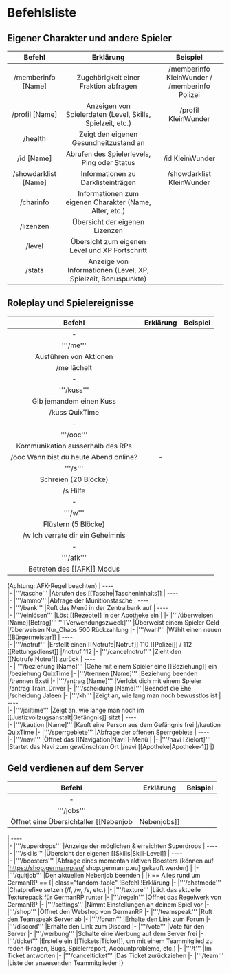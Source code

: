# Befehlsliste

## Eigener Charakter und andere Spieler 
| Befehl | Erklärung | Beispiel |
|:-:|:-:|:-:|
| /memberinfo [Name]| Zugehörigkeit einer Fraktion abfragen | /memberinfo KleinWunder / /memberinfo Polizei |
| /profil [Name] | Anzeigen von Spielerdaten (Level, Skills, Spielzeit, etc.) | /profil KleinWunder |
| /health | Zeigt den eigenen Gesundheitzustand an |
| /id [Name] | Abrufen des Spielerlevels, Ping oder Status | /id KleinWunder |
| /showdarklist [Name] | Informationen zu Darklisteinträgen | /showdarklist KleinWunder |
| /charinfo | Informationen zum eigenen Charakter (Name, Alter, etc.)|
| /lizenzen | Übersicht der eigenen Lizenzen |
| /level | Übersicht zum eigenen Level und XP Fortschritt|
| /stats | Anzeige von Informationen (Level, XP, Spielzeit, Bonuspunkte)|

## Roleplay und Spielereignisse

| Befehl | Erklärung | Beispiel |
|:-:|:-:|:-:|
|-
|'''/me'''
|Ausführen von Aktionen
|/me lächelt
|-
|'''/kuss'''
|Gib jemandem einen Kuss
|/kuss QuixTime
|-
|'''/ooc'''
|Kommunikation ausserhalb des RPs
|/ooc Wann bist du heute Abend online? |-
|'''/s'''
|Schreien (20 Blöcke)
|/s Hilfe
|-
|'''/w'''
|Flüstern (5 Blöcke)
|/w Ich verrate dir ein Geheimnis
|-
|'''/afk'''
|Betreten des [[AFK]] Modus
(Achtung: AFK-Regel beachten)
|
----<br />
|-
|'''/tasche'''
|Abrufen des [[Tasche|Tascheninhalts]]
|
----<br />
|-
|'''/ammo'''
|Abfrage der Munitionstasche
|
----<br />
|-
|'''/bank'''
|Ruft das Menü in der Zentralbank auf
|
----<br />
|-
|'''/einlösen'''
|Löst [[Rezepte]] in der Apotheke ein
|
|-
|'''/überweisen [Name][Betrag]'''
'''[Verwendungszweck]'''
|Überweist einem Spieler Geld 
|/überweisen Nur_Chaos 500 
Rückzahlung
|-
|'''/wahl'''
|Wählt einen neuen [[Bürgermeister]]
|
----<br />
|-
|'''/notruf'''
|Erstellt einen [[Notrufe|Notruf]]
110 [[Polizei]] / 112 [[Rettungsdienst]]
|/notruf 112 
|-
|'''/cancelnotruf'''
|Zieht den [[Notrufe|Notruf]] zurück
|
----<br />
|-
| '''/beziehung [Name]'''
|Gehe mit einem Spieler eine
[[Beziehung]] ein
|/beziehung QuixTime
|-
|'''/trennen [Name]'''
|Beziehung beenden
|/trennen Bxsti
|-
|'''/antrag [Name]'''
|Verlobt dich mit einem Spieler
|/antrag Train_Driver
|-
|'''/scheidung [Name]'''
|Beendet die Ehe
|/scheidung Jaleen
|-
|'''/kh'''
|Zeigt an, wie lang man noch bewusstlos ist
|
----<br />
|-
|'''/jailtime'''
|Zeigt an, wie lange man noch im 
[[Justizvollzugsanstalt|Gefängnis]] sitzt
|
----<br />
|-
|'''/kaution [Name]'''
|Kauft eine Person aus dem Gefängnis frei
|/kaution QuixTime
|-
|'''/sperrgebiete'''
|Abfrage der offenen Sperrgebiete
|
----<br />
|-
|'''/navi'''
|Öffnet das [[Navigation|Navi]]-Menü
|
|-
|'''/navi [Zielort]'''
|Startet das Navi zum gewünschten Ort
|/navi [[Apotheke|Apotheke-1]]
|}

## Geld verdienen auf dem Server 
| Befehl | Erklärung | Beispiel |
|:-:|:-:|:-:|
|-
|'''/jobs'''
|Öffnet eine Übersichtaller [[Nebenjob|Nebenjobs]]
|
----<br />
|-
|'''/superdrops'''
|Anzeige der möglichen & erreichten Superdrops
|
----<br />
|-
|'''/skills'''
|Übersicht der eigenen [[Skills|Skill-Level]]
|
----<br />
|-
|'''/boosters'''
|Abfrage eines momentan aktiven 
Boosters (können auf [https://shop.germanrp.eu/ shop.germanrp.eu] gekauft werden)
|
|-
|'''/quitjob'''
|Den aktuellen Nebenjob beenden
|
|}
== Alles rund um GermanRP ==
{| class="fandom-table"
!Befehl
!Erklärung
|-
|'''/chatmode'''
|Chatprefixe setzen (/f, /w, /s, etc.)
|-
|'''/texture'''
|Lädt das aktuelle Texturepack für GermanRP
runter
|-
|'''/regeln'''
|Öffnet das Regelwerk von GermanRP
|-
|'''/settings'''
|Nimmt Einstellungen an deinem Spiel vor
|-
|'''/shop'''
|Öffnet den Webshop von GermanRP
|-
|'''/teamspeak'''
|Ruft den Teamspeak Server ab
|-
|'''/forum'''
|Erhalte den Link zum Forum
|-
|'''/discord'''
|Erhalte den Link zum Discord
|-
|'''/vote'''
|Vote für den Server
|-
|'''/werbung'''
|Schalte eine Werbung auf dem Server frei
|-
|'''/ticket'''
|Erstelle ein [[Tickets|Ticket]], um mit einem Teammitglied zu reden
(Fragen, Bugs, Spielerreport, Accountprobleme, etc.)
|-
|'''/t'''
|Im Ticket antworten
|-
|'''/cancelticket'''
|Das Ticket zurückziehen
|-
|'''/team'''
|Liste der anwesenden Teammitglieder
|}
